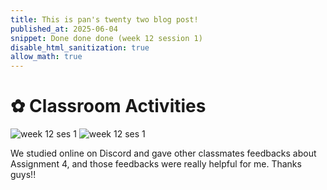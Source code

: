 ```yaml
---
title: This is pan's twenty two blog post!
published_at: 2025-06-04
snippet: Done done done (week 12 session 1)
disable_html_sanitization: true
allow_math: true
---
```


# ✿ Classroom Activities
![week 12 ses 1](classroomactivities/week12/w12s1.png)
![week 12 ses 1](classroomactivities/week12/w12s1-1.png)

We studied online on Discord and gave other classmates feedbacks about Assignment 4, and those feedbacks were really helpful for me. Thanks guys!!